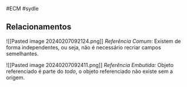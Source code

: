 #ECM #sydle
## Relacionamentos
![[Pasted image 20240207092124.png]]
_Referência Comum_: Existem de forma independentes, ou seja, não é necessário recriar campos semelhantes. 

![[Pasted image 20240207092411.png]]
_Referência Embutida:_ Objeto referenciado é parte do _todo_, o objeto referenciado não existe sem a origem.
